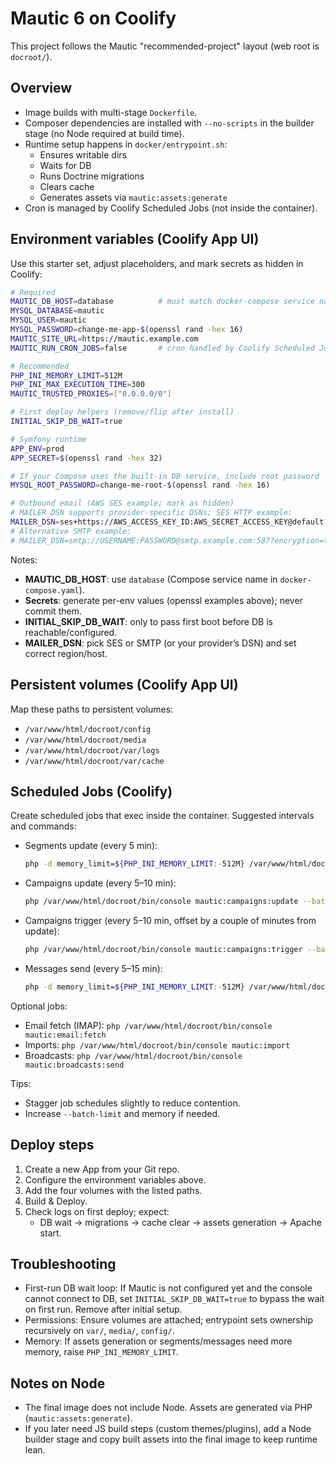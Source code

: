 # Mautic 6 on Coolify

This project follows the Mautic "recommended-project" layout (web root is `docroot/`).

## Overview
- Image builds with multi-stage `Dockerfile`.
- Composer dependencies are installed with `--no-scripts` in the builder stage (no Node required at build time).
- Runtime setup happens in `docker/entrypoint.sh`:
  - Ensures writable dirs
  - Waits for DB
  - Runs Doctrine migrations
  - Clears cache
  - Generates assets via `mautic:assets:generate`
- Cron is managed by Coolify Scheduled Jobs (not inside the container).

## Environment variables (Coolify App UI)
Use this starter set, adjust placeholders, and mark secrets as hidden in Coolify:

```bash
# Required
MAUTIC_DB_HOST=database          # must match docker-compose service name
MYSQL_DATABASE=mautic
MYSQL_USER=mautic
MYSQL_PASSWORD=change-me-app-$(openssl rand -hex 16)
MAUTIC_SITE_URL=https://mautic.example.com
MAUTIC_RUN_CRON_JOBS=false       # cron handled by Coolify Scheduled Jobs

# Recommended
PHP_INI_MEMORY_LIMIT=512M
PHP_INI_MAX_EXECUTION_TIME=300
MAUTIC_TRUSTED_PROXIES=["0.0.0.0/0"]

# First deploy helpers (remove/flip after install)
INITIAL_SKIP_DB_WAIT=true

# Symfony runtime
APP_ENV=prod
APP_SECRET=$(openssl rand -hex 32)

# If your Compose uses the built-in DB service, include root password
MYSQL_ROOT_PASSWORD=change-me-root-$(openssl rand -hex 16)

# Outbound email (AWS SES example; mark as hidden)
# MAILER_DSN supports provider-specific DSNs; SES HTTP example:
MAILER_DSN=ses+https://AWS_ACCESS_KEY_ID:AWS_SECRET_ACCESS_KEY@default?region=us-east-1
# Alternative SMTP example:
# MAILER_DSN=smtp://USERNAME:PASSWORD@smtp.example.com:587?encryption=tls
```

Notes:
- __MAUTIC_DB_HOST__: use `database` (Compose service name in `docker-compose.yaml`).
- __Secrets__: generate per-env values (openssl examples above); never commit them.
- __INITIAL_SKIP_DB_WAIT__: only to pass first boot before DB is reachable/configured.
- __MAILER_DSN__: pick SES or SMTP (or your provider’s DSN) and set correct region/host.

## Persistent volumes (Coolify App UI)
Map these paths to persistent volumes:
- `/var/www/html/docroot/config`
- `/var/www/html/docroot/media`
- `/var/www/html/docroot/var/logs`
- `/var/www/html/docroot/var/cache`

## Scheduled Jobs (Coolify)
Create scheduled jobs that exec inside the container. Suggested intervals and commands:

- Segments update (every 5 min):
  ```bash
  php -d memory_limit=${PHP_INI_MEMORY_LIMIT:-512M} /var/www/html/docroot/bin/console mautic:segments:update --batch-limit=500
  ```
- Campaigns update (every 5–10 min):
  ```bash
  php /var/www/html/docroot/bin/console mautic:campaigns:update --batch-limit=500
  ```
- Campaigns trigger (every 5–10 min, offset by a couple of minutes from update):
  ```bash
  php /var/www/html/docroot/bin/console mautic:campaigns:trigger --batch-limit=500
  ```
- Messages send (every 5–15 min):
  ```bash
  php -d memory_limit=${PHP_INI_MEMORY_LIMIT:-512M} /var/www/html/docroot/bin/console mautic:messages:send --batch-limit=500
  ```

Optional jobs:
- Email fetch (IMAP): `php /var/www/html/docroot/bin/console mautic:email:fetch`
- Imports: `php /var/www/html/docroot/bin/console mautic:import`
- Broadcasts: `php /var/www/html/docroot/bin/console mautic:broadcasts:send`

Tips:
- Stagger job schedules slightly to reduce contention.
- Increase `--batch-limit` and memory if needed.

## Deploy steps
1) Create a new App from your Git repo.
2) Configure the environment variables above.
3) Add the four volumes with the listed paths.
4) Build & Deploy.
5) Check logs on first deploy; expect:
   - DB wait → migrations → cache clear → assets generation → Apache start.

## Troubleshooting
- First-run DB wait loop: If Mautic is not configured yet and the console cannot connect to DB, set `INITIAL_SKIP_DB_WAIT=true` to bypass the wait on first run. Remove after initial setup.
- Permissions: Ensure volumes are attached; entrypoint sets ownership recursively on `var/`, `media/`, `config/`.
- Memory: If assets generation or segments/messages need more memory, raise `PHP_INI_MEMORY_LIMIT`.

## Notes on Node
- The final image does not include Node. Assets are generated via PHP (`mautic:assets:generate`).
- If you later need JS build steps (custom themes/plugins), add a Node builder stage and copy built assets into the final image to keep runtime lean.
